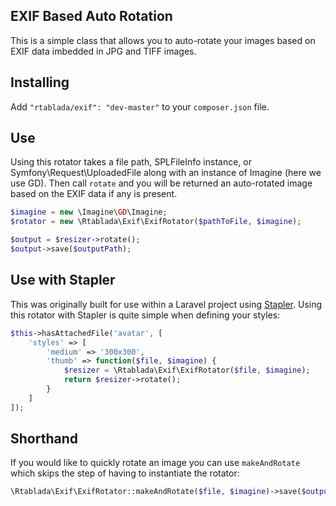 EXIF Based Auto Rotation
---

This is a simple class that allows you to auto-rotate your images based on EXIF data imbedded in JPG and TIFF images.

## Installing

Add `"rtablada/exif": "dev-master"` to your `composer.json` file.

## Use

Using this rotator takes a file path, SPLFileInfo instance, or Symfony\Request\UploadedFile along with an instance of Imagine (here we use GD).
Then call `rotate` and you will be returned an auto-rotated image based on the EXIF data if any is present.

```php
$imagine = new \Imagine\GD\Imagine;
$rotator = new \Rtablada\Exif\ExifRotator($pathToFile, $imagine);

$output = $resizer->rotate();
$output->save($outputPath);
```

## Use with Stapler

This was originally built for use within a Laravel project using [Stapler](https://github.com/CodeSleeve/stapler).
Using this rotator with Stapler is quite simple when defining your styles:

```php
$this->hasAttachedFile('avatar', [
	'styles' => [
		'medium' => '300x300',
		'thumb' => function($file, $imagine) {
			$resizer = \Rtablada\Exif\ExifRotator($file, $imagine);
			return $resizer->rotate();
		}
	]
]);
```

## Shorthand

If you would like to quickly rotate an image you can use `makeAndRotate` which skips the step of having to instantiate the rotator:

```php
\Rtablada\Exif\ExifRotator::makeAndRotate($file, $imagine)->save($output);
```
